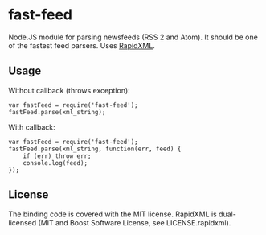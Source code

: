 fast-feed
=========

Node.JS module for parsing newsfeeds (RSS 2 and Atom). It should be one
of the fastest feed parsers. Uses [RapidXML](http://rapidxml.sourceforge.net/).

Usage
-----

Without callback (throws exception):

    var fastFeed = require('fast-feed');
    fastFeed.parse(xml_string);

With callback:

    var fastFeed = require('fast-feed');
    fastFeed.parse(xml_string, function(err, feed) {
        if (err) throw err;
        console.log(feed);
    });

License
-------

The binding code is covered with the MIT license. RapidXML is dual-licensed
(MIT and Boost Software License, see LICENSE.rapidxml).
